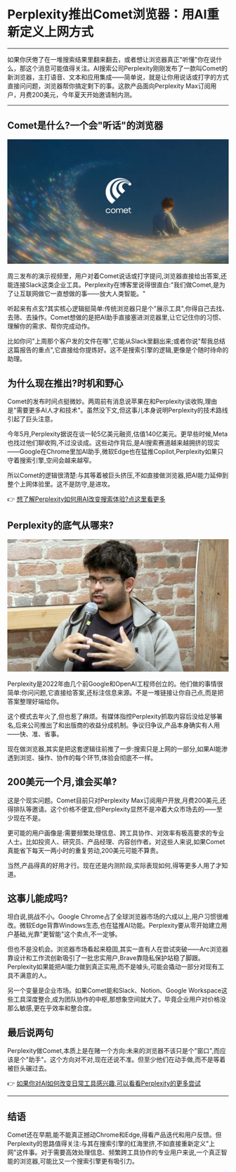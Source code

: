 # Perplexity推出Comet浏览器：用AI重新定义上网方式

---

如果你厌倦了在一堆搜索结果里翻来翻去，或者想让浏览器真正"听懂"你在说什么，那这个消息可能值得关注。AI搜索公司Perplexity刚刚发布了一款叫Comet的新浏览器，主打语音、文本和应用集成——简单说，就是让你用说话或打字的方式直接问问题，浏览器帮你搞定剩下的事。这款产品面向Perplexity Max订阅用户，月费200美元，今年夏天开始邀请制内测。

---

## Comet是什么?一个会"听话"的浏览器

![Comet浏览器界面展示](image/431657916.webp)

周三发布的演示视频里，用户对着Comet说话或打字提问,浏览器直接给出答案,还能连接Slack这类企业工具。Perplexity在博客里说得很直白:"我们做Comet,是为了让互联网做它一直想做的事——放大人类智能。"

听起来有点玄?其实核心逻辑挺简单:传统浏览器只是个"展示工具",你得自己去找、去筛、去操作。Comet想做的是把AI助手直接塞进浏览器里,让它记住你的习惯、理解你的需求、帮你完成动作。

比如你问"上周那个客户发的文件在哪",它能从Slack里翻出来;或者你说"帮我总结这篇报告的重点",它直接给你提炼好。这不是搜索引擎的逻辑,更像是个随时待命的助理。

## 为什么现在推出?时机和野心

Comet的发布时间点挺微妙。两周前有消息说苹果在和Perplexity谈收购,理由是"需要更多AI人才和技术"。虽然没下文,但这事儿本身说明Perplexity的技术路线引起了巨头注意。

今年5月,Perplexity据说在谈一轮5亿美元融资,估值140亿美元。更早些时候,Meta也找过他们聊收购,不过没谈成。这些动作背后,是AI搜索赛道越来越拥挤的现实——Google在Chrome里加AI助手,微软Edge也在猛推Copilot,Perplexity如果只守着搜索引擎,空间会越来越窄。

所以Comet的逻辑很清楚:与其等着被巨头挤压,不如直接做浏览器,把AI能力延伸到整个上网体验里。这不是防守,是进攻。

👉 [想了解Perplexity如何用AI改变搜索体验?点这里看更多](https://pplx.ai/ixkwood69619635)

## Perplexity的底气从哪来?

![Perplexity创始人](image/4725619322.webp)

Perplexity是2022年由几个前Google和OpenAI工程师创立的。他们做的事情很简单:你问问题,它直接给答案,还标注信息来源。不是一堆链接让你自己点,而是把答案整理好端给你。

这个模式去年火了,但也惹了麻烦。有媒体指控Perplexity抓取内容后没给足够署名,后来公司推出了和出版商的收益分成机制。争议归争议,产品本身确实有人用——快、准、省事。

现在做浏览器,其实是把这套逻辑往前推了一步:搜索只是上网的一部分,如果AI能渗透到浏览、操作、协作的每个环节,体验会彻底不一样。

## 200美元一个月,谁会买单?

这是个现实问题。Comet目前只对Perplexity Max订阅用户开放,月费200美元,还得排队等邀请。这个价格不便宜,但Perplexity显然不是冲着大众市场去的——至少现在不是。

更可能的用户画像是:需要频繁处理信息、跨工具协作、对效率有极高要求的专业人士。比如投资人、研究员、产品经理、内容创作者。对这些人来说,如果Comet真能省下每天一两小时的重复劳动,200美元可能不算贵。

当然,产品得真的好用才行。现在还是内测阶段,实际表现如何,得等更多人用了才知道。

## 这事儿能成吗?

坦白说,挑战不小。Google Chrome占了全球浏览器市场的六成以上,用户习惯很难改。微软Edge背靠Windows生态,也在猛推AI功能。Perplexity要从零开始建立用户基础,光靠"更智能"这个卖点,不一定够。

但也不是没机会。浏览器市场看起来稳固,其实一直有人在尝试突破——Arc浏览器靠设计和工作流创新吸引了一批忠实用户,Brave靠隐私保护站稳了脚跟。Perplexity如果能把AI能力做到真正实用,而不是噱头,可能会撬动一部分对现有工具不满意的人。

另一个变量是企业市场。如果Comet能和Slack、Notion、Google Workspace这些工具深度整合,成为团队协作的中枢,那想象空间就大了。毕竟企业用户对价格没那么敏感,更在乎效率和整合度。

## 最后说两句

Perplexity做Comet,本质上是在赌一个方向:未来的浏览器不该只是个"窗口",而应该是个"助手"。这个方向对不对,现在还说不准。但至少他们在动手做,而不是等着被巨头碾过去。

👉 [如果你对AI如何改变日常工具感兴趣,可以看看Perplexity的更多尝试](https://pplx.ai/ixkwood69619635)

---

## 结语

Comet还在早期,能不能真正撼动Chrome和Edge,得看产品迭代和用户反馈。但Perplexity的思路值得关注:与其在搜索引擎的红海里挤,不如直接重新定义"上网"这件事。对于需要高效处理信息、频繁跨工具协作的专业用户来说,一个真正智能的浏览器,可能比又一个搜索引擎更有吸引力。
